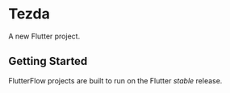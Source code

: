 # Tezda

A new Flutter project.

## Getting Started

FlutterFlow projects are built to run on the Flutter _stable_ release.
